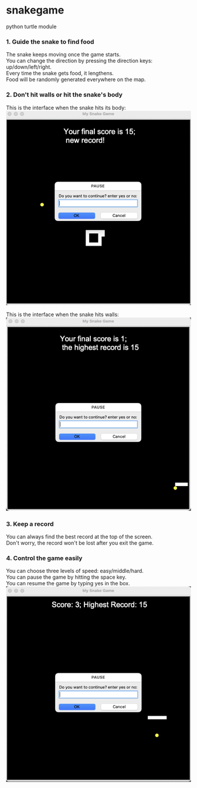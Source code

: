 # snakegame
python turtle module

### 1. Guide the snake to find food
The snake keeps moving once the game starts.<br />
You can change the direction by pressing the direction keys: up/down/left/right. <br />
Every time the snake gets food, it lengthens. <br />
Food will be randomly generated everywhere on the map.<br />

### 2. Don't hit walls or hit the snake's body
This is the interface when the snake hits its body: <br />
![FIG1](https://github.com/HonglinZheng/snakegame/blob/main/hitbody.png)

This is the interface when the snake hits walls: <br />
![FIG2](https://github.com/HonglinZheng/snakegame/blob/main/hitwall.png)

### 3. Keep a record
You can always find the best record at the top of the screen. <br />
Don't worry, the record won't be lost after you exit the game. <br />

### 4. Control the game easily
You can choose three levels of speed: easy/middle/hard. <br />
You can pause the game by hitting the space key. <br />
You can resume the game by typing yes in the box. <br />
![FIG3](https://github.com/HonglinZheng/snakegame/blob/main/paused.png)
